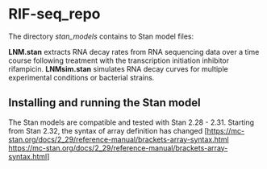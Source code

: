 # RIF-seq_repo

The directory *stan_models* contains to Stan model files:

**LNM.stan** extracts RNA decay rates from RNA sequencing data over a time course following treatment with the transcription initiation inhibitor rifampicin.
**LNMsim.stan** simulates RNA decay curves for multiple experimental conditions or bacterial strains.

## Installing and running the Stan model

The Stan models are compatible and tested with Stan 2.28 - 2.31. Starting from Stan 2.32, the syntax of array definition has changed [https://mc-stan.org/docs/2_29/reference-manual/brackets-array-syntax.html https://mc-stan.org/docs/2_29/reference-manual/brackets-array-syntax.html]
